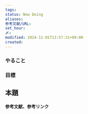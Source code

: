 ```yaml
---
tags: 
status: Now Doing
aliases: 
参考文献/URL: 
set_hour: 
〆: 
modified: 2024-11-01T13:57:31+09:00
created: 
---
```


### やること
### 目標
## 本題



#### 参考文献、参考リンク
